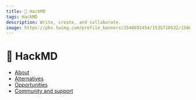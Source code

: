 ```yaml
---
title: 📄 HackMD
tags: HackMD
description: Write, create, and collaborate.
image: https://pbs.twimg.com/profile_banners/3540691454/1535710532/1500x500
---
```


📄 HackMD
===

- [About](https://hackmd.io/@openguide/hackmd-about)
- [Alternatives](https://hackmd.io/@openguide/hackmd-alternatives)
- [Opportunities](https://hackmd.io/@openguide/hackmd-opportunities)
- [Community and support](https://hackmd.io/@openguide/hackmd-communityandsupport)